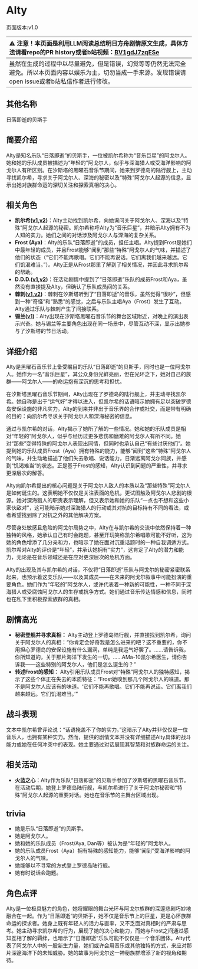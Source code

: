 # Alty
页面版本:v1.0
 

| :warning: 注意！本页面是利用LLM阅读总结明日方舟剧情原文生成，具体方法请看repo的PR history或者b站视频：[BV1gdJ7zqESe](https://www.bilibili.com/video/BV1gdJ7zqESe/)         |
|:----------------------------|
| 虽然在生成的过程中以尽量避免，但是错误，幻觉等等仍然无法完全避免。所以本页面内容以娱乐为主，切勿当成一手来源。发现错误请open issue或者b站私信作者进行修改。|



## 其他名称
日落即逝的贝斯手
## 简要介绍
Alty是知名乐队“日落即逝”的贝斯手，一位被凯尔希称为“音乐巨星”的阿戈尔人。她和她的乐队成员被描述为“年轻的”阿戈尔人，似乎与深海猎人或受海洋影响的阿戈尔人有所区别。在汐斯塔的黑曜石音乐节期间，她来到罗德岛的陆行舰上，主动寻找凯尔希，寻求关于阿戈尔人、深海的秘密以及“特殊”阿戈尔人起源的信息，显示出她对族群命运的深切关注和探索真相的决心。
## 相关角色
-   **凯尔希([v1](char_003_kalts.md),[v2](../char_v3/char_003_kalts.md))**：Alty主动找到凯尔希，向她询问关于阿戈尔人、深海以及“特殊”阿戈尔人起源的秘密。凯尔希称呼Alty为“音乐巨星”，并暗示Alty拥有不为人知的实力。她们之间的对话涉及阿戈尔人与深海的复杂关系。
-   **Frost (Aya)**：Alty的乐队“日落即逝”的成员，担任主唱。Alty提到Frost是她们中最年轻的成员，并且Frost能够“闻到”那些“特殊”阿戈尔人的气味，并描述了他们的状态（“它们不能再歌唱。它们不能再说话。它们离我们越来越远。它们饥渴难当。”）。Alty正是从Frost那里了解到了相关情况，并因此寻求凯尔希的帮助。
-   **D.D.D.([v1](extended_char_D.D.D..md),[v2](../char_v3/extended_char_D.D.D..md))**：在活动剧情中提到了“日落即逝”乐队的成员Frost和Aya，虽然没有直接提及Alty，但确认了乐队成员间的关系。
-   **棘刺([v1](char_293_thorns.md),[v2](../char_v3/char_293_thorns.md))**：棘刺在汐斯塔听到了“日落即逝”的音乐，虽然觉得“很吵”，但感到一种“奇怪”和“熟悉”的感觉，之后与乐队主唱Aya（Frost）发生了互动。Alty通过乐队与棘刺产生了间接联系。
-   **锡兰([v1](char_348_ceylon.md))**：Alty出现在汐斯塔黑曜石音乐节的舞台区域附近，对晚上的演出表示兴奋。她与锡兰等主要角色出现在同一场景中，尽管互动不深，显示出她参与了汐斯塔的节日活动。
## 详细介绍
Alty是黑曜石音乐节上备受瞩目的乐队“日落即逝”的贝斯手，同时也是一位阿戈尔人。她作为一名“音乐巨星”，其公众身份光鲜亮丽，但在光环之下，她对自己的族群——阿戈尔人——的命运抱有深沉的思考和担忧。

在汐斯塔黑曜石音乐节期间，Alty出现在了罗德岛的陆行舰上，并主动寻找凯尔希。她自称是出于“运气好”才得以进入，但凯尔希的话语暗示她拥有足以突破罗德岛安保设施的非凡实力。Alty的到来并非出于音乐界的合作或社交，而是带有明确的目的：向凯尔希寻求关于阿戈尔人和深海秘密的信息。

通过与凯尔希的对话，Alty揭示了她所了解的一些情况。她和她的乐队成员是相对“年轻的”阿戈尔人，似乎与经历过更多悲伤和磨难的阿戈尔人有所不同。她对“那些”变得特殊的阿戈尔人表现出同情，但同时也承认自己“有些讨厌他们”。她提到她的乐队成员Frost（Aya）拥有特殊的能力，能够“闻到”这些“特殊”阿戈尔人的气味，并生动地描述了他们失去歌唱、说话能力，日渐远离阿戈尔同族，并感到“饥渴难当”的状态。正是基于Frost的感知，Alty认识到问题的严重性，并寻求更深层次的解答。

Alty向凯尔希提出的核心问题是关于阿戈尔人敌人的本质以及“那些特殊”阿戈尔人是如何诞生的。这表明她不仅仅是关注表面的危机，更试图触及阿戈尔人悲剧的根源。她对深海猎人的职责表示理解，但又表示她和她的乐队“一点也不想和这些小家伙敌对”，这可能暗示她对深海猎人的行动或其对抗的目标持有不同的看法，或者希望找到除了对抗之外的其他解决方案。

尽管身处敏感且危险的阿戈尔局势之中，Alty在与凯尔希的交流中依然保持着一种独特的风格，她承认自己有时会跑题，甚至开玩笑称凯尔希唱歌可能不好听，这为她的角色增添了几分亲和力，也暗示了她在面对沉重话题时的一种自我调适方式。凯尔希对Alty的评价是“年轻”，并承认她拥有“实力”，这肯定了Alty的潜力和能力，无论是在音乐领域还是在应对更深层次的危机方面。

Alty的出现及其与凯尔希的对话，不仅将“日落即逝”乐队与阿戈尔的秘密紧密联系起来，也预示着这支乐队——以及其成员——在未来的阿戈尔叙事中可能扮演的重要角色。她们作为“年轻的”阿戈尔人，或许代表着一种新的可能性，一种不同于深海猎人或受腐蚀阿戈尔人的生存或抗争方式。她们通过音乐传达情感和信息，同时也在私下里积极探索族群的真相。
## 剧情高光
*   **秘密登舰并寻求真相：** Alty主动登上罗德岛陆行舰，并直接找到凯尔希，询问关于阿戈尔人的真相：“你肯定会好奇我是怎么进来的吧？这不重要的，你不用担心罗德岛的安保设施有什么漏洞，单纯是我运气好罢了。......请告诉我，你所知道的，关于那片海洋下发生的一切。......AMa-10凯尔希医生，请你告诉我——这些特别的阿戈尔人，他们是怎么诞生的？”
*   **转述Frost的感知：** Alty引用乐队成员Frost对“特殊”阿戈尔人的独特感知，揭示了这些个体正在失去的本质特征：“Frost她嗅到那几个阿戈尔人的味道。那不是阿戈尔人应该有的味道。‘它们不能再歌唱。它们不能再说话。它们离我们越来越远。它们饥渴难当。’”
## 战斗表现
文本中凯尔希曾评论说：“话语掩盖不了你的实力。”这暗示了Alty并非仅仅是一位音乐人，也拥有某种实力。然而，提供的剧情文本并没有详细描述Alty具体的战斗能力或她在任何冲突中的表现。她主要通过对话展现其智慧和对族群命运的关注。
## 相关活动
-   **火蓝之心**：Alty作为乐队“日落即逝”的贝斯手参加了汐斯塔的黑曜石音乐节。在活动后期，她登上罗德岛陆行舰，与凯尔希进行了关于阿戈尔秘密和“特殊”阿戈尔人起源的重要对话。她也在音乐节的主舞台区域出现。
## trivia
*   她是乐队“日落即逝”的贝斯手。
*   她是阿戈尔人。
*   她和她的乐队成员（Frost/Aya, Dan等）被认为是“年轻的”阿戈尔人。
*   她的乐队成员Frost（Aya）拥有特殊的感知能力，能够“闻到”受海洋影响的阿戈尔人的气味。
*   她能够以不寻常的方式登上罗德岛陆行舰。
*   她有时说话会跑题。
## 角色点评
Alty是一位极具魅力的角色，她将耀眼的舞台光环与阿戈尔族群的深邃悲剧巧妙地融合在一起。作为“日落即逝”的贝斯手，她不仅是音乐节上的巨星，更是心怀族群命运的探求者。她身上既有年轻人的活力与直率，又不乏面对真相时的严肃与思考。她主动寻求凯尔希的行为，展现了她的决心和能力，而她与Frost之间通过感知互相了解的羁绊，也暗示了“日落即逝”乐队可能不仅仅是一个音乐团体。Alty代表了阿戈尔人中的一股新生力量，她们或许会用音乐或其他独特的方式，来应对那片深邃海洋下的未知威胁。她的故事为阿戈尔这一神秘族群增添了新的视角和期待。